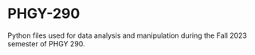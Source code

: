 # PHGY-290

Python files used for data analysis and manipulation during the Fall 2023 semester of PHGY 290.
